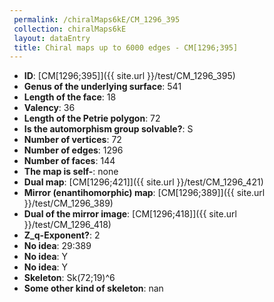```yaml
--- 
 permalink: /chiralMaps6kE/CM_1296_395 
 collection: chiralMaps6kE
 layout: dataEntry
 title: Chiral maps up to 6000 edges - CM[1296;395]
---
```


- **ID**: [CM[1296;395]]({{ site.url }}/test/CM_1296_395)
- **Genus of the underlying surface**: 541
- **Length of the face**: 18
- **Valency**: 36
- **Length of the Petrie polygon**: 72
- **Is the automorphism group solvable?**: S
- **Number of vertices**: 72
- **Number of edges**: 1296
- **Number of faces**: 144
- **The map is self-**: none
- **Dual map**: [CM[1296;421]]({{ site.url }}/test/CM_1296_421)
- **Mirror (enantihomorphic) map**: [CM[1296;389]]({{ site.url }}/test/CM_1296_389)
- **Dual of the mirror image**: [CM[1296;418]]({{ site.url }}/test/CM_1296_418)
- **Z_q-Exponent?**: 2
- **No idea**:  29:389
- **No idea**: Y
- **No idea**: Y
- **Skeleton**: Sk(72;19)^6
- **Some other kind of skeleton**: nan
